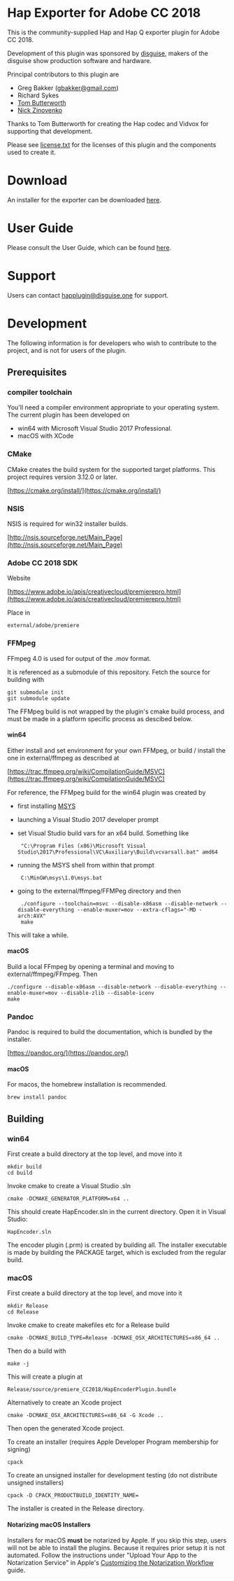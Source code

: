 # Hap Exporter for Adobe CC 2018

This is the community-supplied Hap and Hap Q exporter plugin for Adobe CC 2018.

Development of this plugin was sponsored by [disguise](http://disguise.one), makers of the disguise show production software and hardware.

Principal contributors to this plugin are

-  Greg Bakker (gbakker@gmail.com)
-  Richard Sykes
-  [Tom Butterworth](http://kriss.cx/tom)
-  [Nick Zinovenko](https://github.com/exscriber)

Thanks to Tom Butterworth for creating the Hap codec and Vidvox for supporting that development.

Please see [license.txt](license.txt) for the licenses of this plugin and the components used to create it.


# Download

An installer for the exporter can be downloaded [here](https://github.com/disguise-one/hap-encoder-adobe-cc/releases).

# User Guide

Please consult the User Guide, which can be found [here](doc/user_guide/README.md).

# Support

Users can contact happlugin@disguise.one for support.

# Development

The following information is for developers who wish to contribute to the project, and is not for users of the plugin.

## Prerequisites

### compiler toolchain

You'll need a compiler environment appropriate to your operating system. The current plugin has been developed on
-  win64 with Microsoft Visual Studio 2017 Professional.
-  macOS with XCode

### CMake

CMake creates the build system for the supported target platforms. This project requires version 3.12.0 or later.

[https://cmake.org/install/](https://cmake.org/install/)

### NSIS

NSIS is required for win32 installer builds.

[http://nsis.sourceforge.net/Main_Page](http://nsis.sourceforge.net/Main_Page)

### Adobe CC 2018 SDK

Website

[https://www.adobe.io/apis/creativecloud/premierepro.html](https://www.adobe.io/apis/creativecloud/premierepro.html)

Place in

    external/adobe/premiere

### FFMpeg

FFmpeg 4.0 is used for output of the .mov format.

It is referenced as a submodule of this repository. Fetch the source for building with

    git submodule init
    git submodule update

The FFMpeg build is not wrapped by the plugin's cmake build process, and must be made in a platform specific process as descibed below.

#### win64

Either install and set environment for your own FFMpeg, or build / install the one in external/ffmpeg as described at

[https://trac.ffmpeg.org/wiki/CompilationGuide/MSVC](https://trac.ffmpeg.org/wiki/CompilationGuide/MSVC)

For reference, the FFMpeg build for the win64 plugin was created by

-  first installing [MSYS](http://www.mingw.org/wiki/msys)

-  launching a Visual Studio 2017 developer prompt
-  set Visual Studio build vars for an x64 build. Something like

        "C:\Program Files (x86)\Microsoft Visual Studio\2017\Professional\VC\Auxiliary\Build\vcvarsall.bat" amd64

-  running the MSYS shell from within that prompt

        C:\MinGW\msys\1.0\msys.bat
 
-  going to the external/ffmpeg/FFMPeg directory and then

        ./configure --toolchain=msvc --disable-x86asm --disable-network --disable-everything --enable-muxer=mov --extra-cflags="-MD -arch:AVX"
        make

This will take a while.

#### macOS

Build a local FFmpeg by opening a terminal and moving to external/ffmpeg/FFmpeg. Then

    ./configure --disable-x86asm --disable-network --disable-everything --enable-muxer=mov --disable-zlib --disable-iconv
    make

### Pandoc

Pandoc is required to build the documentation, which is bundled by the installer.

[https://pandoc.org/](https://pandoc.org/)

#### macOS

For macos, the homebrew installation is recommended.

    brew install pandoc

##  Building

### win64

First create a build directory at the top level, and move into it

    mkdir build
    cd build

Invoke cmake to create a Visual Studio .sln

    cmake -DCMAKE_GENERATOR_PLATFORM=x64 ..

This should create HapEncoder.sln in the current directory. Open it in Visual Studio:

    HapEncoder.sln

The encoder plugin (.prm) is created by building all.
The installer executable is made by building the PACKAGE target, which is excluded from the regular build.

### macOS

First create a build directory at the top level, and move into it

    mkdir Release
    cd Release

Invoke cmake to create makefiles etc for a Release build

    cmake -DCMAKE_BUILD_TYPE=Release -DCMAKE_OSX_ARCHITECTURES=x86_64 ..

Then do a build with

    make -j

This will create a plugin at

    Release/source/premiere_CC2018/HapEncoderPlugin.bundle

Alternatively to create an Xcode project

    cmake -DCMAKE_OSX_ARCHITECTURES=x86_64 -G Xcode ..

Then open the generated Xcode project.

To create an installer (requires Apple Developer Program membership for signing)

    cpack

To create an unsigned installer for development testing (do not distribute unsigned installers)

    cpack -D CPACK_PRODUCTBUILD_IDENTITY_NAME=

The installer is created in the Release directory.

#### Notarizing macOS Installers

Installers for macOS **must** be notarized by Apple. If you skip this step, users will not be able to install the plugins. Because it requires prior setup it is not automated. Follow the instructions under "Upload Your App to the Notarization Service" in Apple's [Customizing the Notarization Workflow](https://developer.apple.com/documentation/xcode/notarizing_your_app_before_distribution/customizing_the_notarization_workflow?language=objc) guide.
